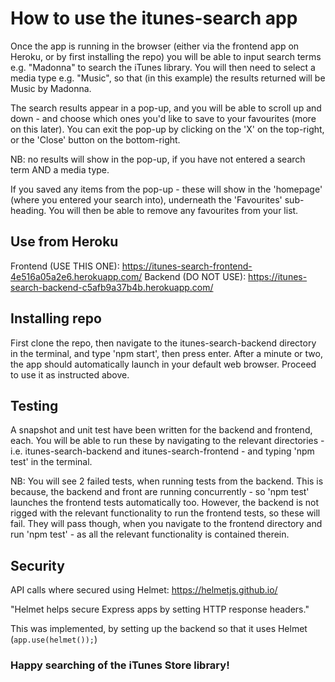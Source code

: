 # How to use the itunes-search app

Once the app is running in the browser (either via the frontend app on Heroku, or by first installing the repo) you will be able to input search terms e.g. "Madonna" to search the iTunes library. You will then need to select a media type e.g. "Music", so that (in this example) the results returned will be Music by Madonna.

The search results appear in a pop-up, and you will be able to scroll up and down - and choose which ones you'd like to save to your favourites (more on this later). You can exit the pop-up by clicking on the 'X' on the top-right, or the 'Close' button on the bottom-right.

NB: no results will show in the pop-up, if you have not entered a search term AND a media type.

If you saved any items from the pop-up - these will show in the 'homepage' (where you entered your search into), underneath the 'Favourites' sub-heading. You will then be able to remove any favourites from your list.

## Use from Heroku

Frontend (USE THIS ONE): https://itunes-search-frontend-4e516a05a2e6.herokuapp.com/
Backend (DO NOT USE): https://itunes-search-backend-c5afb9a37b4b.herokuapp.com/

## Installing repo

First clone the repo, then navigate to the itunes-search-backend directory in the terminal, and type 'npm start', then press enter. After a minute or two, the app should automatically launch in your default web browser. Proceed to use it as instructed above.

## Testing

A snapshot and unit test have been written for the backend and frontend, each. You will be able to run these by navigating to the relevant directories - i.e. itunes-search-backend and itunes-search-frontend - and typing 'npm test' in the terminal.

NB: You will see 2 failed tests, when running tests from the backend. This is because, the backend and front are running concurrently - so 'npm test' launches the frontend tests automatically too. However, the backend is not rigged with the relevant functionality to run the frontend tests, so these will fail. They will pass though, when you navigate to the frontend directory and run 'npm test' - as all the relevant functionality is contained therein.

## Security

API calls where secured using Helmet: https://helmetjs.github.io/

"Helmet helps secure Express apps by setting HTTP response headers."

This was implemented, by setting up the backend so that it uses Helmet (`app.use(helmet());`)

### Happy searching of the iTunes Store library!
